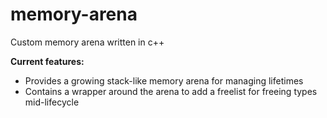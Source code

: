 # memory-arena
Custom memory arena written in c++

**Current features:**
- Provides a growing stack-like memory arena for managing lifetimes
- Contains a wrapper around the arena to add a freelist for freeing types mid-lifecycle

